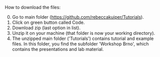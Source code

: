 
How to download the files:

0. Go to main folder (https://github.com/rebeccakuiper/Tutorials).
1. Click on green button called Code.
2. Download zip (last option in list).
3. Unzip it on your machine (that folder is now your working directory).
4. The unzipped main folder ('Tutorials') contains tutorial and example files.
   In this folder, you find the subfolder 'Workshop Brno', 
   which contains the presentations and lab material.